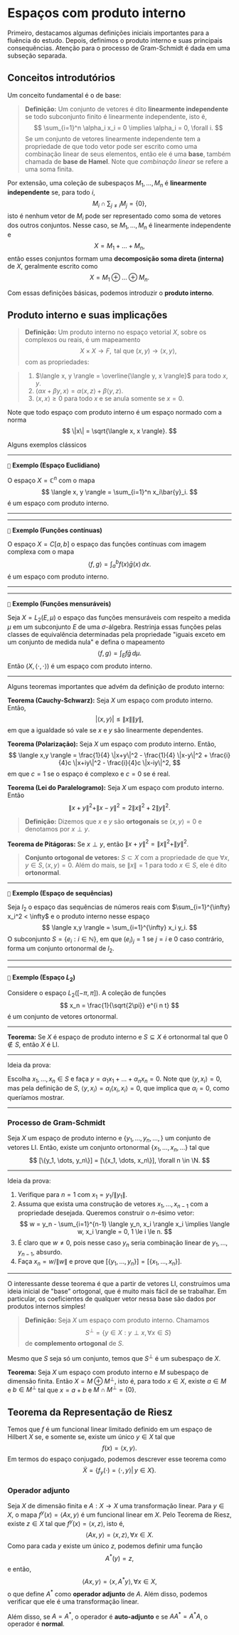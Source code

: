 # Espaços com produto interno 

Primeiro, destacamos algumas definições iniciais importantes para a fluência do estudo.
Depois, definimos o produto interno e suas principais consequências.
Atenção para o processo de Gram-Schmidt é dada em uma subseção separada.

## Conceitos introdutórios

Um conceito fundamental é o de base:

> **Definição:**  Um conjunto de vetores é dito **linearmente independente** se todo subconjunto finito é linearmente independente, isto é, 
> $$
> \sum_{i=1}^n \alpha_i x_i = 0 \implies \alpha_i = 0, \forall i.
> $$
> Se um conjunto de vetores linearmente independente tem a propriedade de que todo vetor pode ser escrito como uma combinação linear de seus elementos, então ele é uma **base**, também chamada de **base de Hamel**. 
> Note que *combinação linear* se refere a uma soma finita. 

Por extensão, uma coleção de subespaços $M_1, \dots, M_n$ é **linearmente independente** se, para todo $i$, 
$$
M_i \cap \sum_{j \neq i} M_j = \{0\},
$$
isto é nenhum vetor de $M_i$ pode ser representado como soma de vetores dos outros conjuntos.
Nesse caso, se $M_1, \dots, M_n$ é linearmente independente e 
$$
X = M_1 + \dots + M_n, 
$$
então esses conjuntos formam uma **decomposição soma direta (interna)**  de $X$, geralmente escrito como 
$$
X = M_1 \oplus \dots \oplus M_n.
$$

Com essas definições básicas, podemos introduzir o **produto interno**.

## Produto interno e suas implicações

> **Definição:** Um produto interno no espaço vetorial $X$, sobre os complexos ou reais, é um mapeamento 
> $$
> X \times X \to F, \text{ tal que } (x,y) \to \langle x,y \rangle, 
> $$
> com as propriedades:

> 1. $\langle x, y \rangle = \overline{\langle y, x \rangle}$ para todo $x,y$.
> 2. $\langle \alpha x + \beta y, x \rangle = \alpha \langle x, z \rangle + \beta \langle y, z \rangle$.
> 3. $\langle x, x \rangle \ge 0$ para todo $x$ e se anula somente se $x=0$.

Note que todo espaço com produto interno é um espaço normado com a norma 
$$
\|x\| = \sqrt{\langle x, x \rangle}.
$$

Alguns exemplos clássicos

---
``📝`` **Exemplo (Espaço Euclidiano)**

O espaço $X = \mathbb{C}^n$ com o mapa 
$$
\langle x, y \rangle = \sum_{i=1}^n x_i\bar{y}_i.
$$
é um espaço com produto interno.

---

---
``📝`` **Exemplo (Funções contínuas)**

O espaço $X = C[a,b]$ o espaço das funções contínuas com imagem complexa com o mapa
$$
\langle f, g \rangle = \int_a^b f(x) \bar{g}(x) \, dx.
$$
é um espaço com produto interno.

---

---
``📝`` **Exemplo (Funções mensuráveis)**

Seja $X = L_2(E, \mu)$ o espaço das funções mensuráveis com respeito a medida $\mu$ em um subconjunto $E$ de uma $\sigma$-álgebra.
Restrinja essas funções pelas classes de equivalência determinadas pela propriedade "iguais exceto em um conjunto de medida nula" e defina o mapeamento
$$
\langle f, g \rangle = \int_E f \bar{g} \, d\mu.
$$
Então $\left(X, \langle \cdot, \cdot \rangle\right)$ é um espaço com produto interno.

---

Alguns teoremas importantes que advém da definição de produto interno:

**Teorema (Cauchy-Schwarz):** Seja $X$ um espaço com produto interno. 
Então, 
$$
|\langle x,y \rangle| \le \|x\|\|y\|,
$$
em que a igualdade só vale se $x$ e $y$ são linearmente dependentes.

**Teorema (Polarização):** Seja $X$ um espaço com produto interno. Então, 
$$
\langle x,y \rangle = \frac{1}{4} \|x+y\|^2 - \frac{1}{4} \|x-y\|^2 + \frac{i}{4}c \|x+iy\|^2 - \frac{i}{4}c \|x-iy\|^2, 
$$
em que $c = 1$ se o espaço é complexo e $c = 0$ se é real.

**Teorema (Lei do Paralelogramo):** Seja $X$ um espaço com produto interno. Então
$$
\|x+y\|^2 + \|x-y\|^2 = 2\|x\|^2 + 2\|y\|^2.
$$

> **Definição:** Dizemos que $x$ e $y$ são **ortogonais** se $\langle x,y \rangle = 0$ e denotamos por $x \perp y$.

**Teorema de Pitágoras:** Se $x \perp y$, então $\|x+y\|^2 = \|x\|^2 + \|y\|^2$.

> **Conjunto ortogonal de vetores:** $S \subset X$ com a propriedade de que $\forall x,y \in S, \langle x,y \rangle = 0$.
Além do mais, se $\|x\| = 1$ para todo $x \in S$, ele é dito **ortonormal**.

---
``📝`` **Exemplo (Espaço de sequências)**

Seja $l_2$ o espaço das sequências de números reais com $\sum_{i=1}^{\infty} x_i^2 < \infty$ e o produto interno nesse espaço 
$$
\langle x,y \rangle = \sum_{i=1}^{\infty} x_i y_i.
$$
O subconjunto $S = \{e_i : i \in  \mathbb{N}\}$, em que $(e_i)_j = 1$ se $j=i$ e $0$ caso contrário, forma um conjunto ortonormal de $l_2$.

---

---
``📝`` **Exemplo (Espaço $L_2$)**

Considere o espaço $L_2([-\pi, \pi])$. A coleção de funções 
$$
x_n = \frac{1}{\sqrt{2\pi}} e^{i n t}
$$
é um conjunto de vetores ortonormal.

---

**Teorema:** Se $X$ é espaço de produto interno e $S \subseteq X$ é ortonormal tal que $0 \not \in S$, então $X$ é LI.

---
Ideia da prova:

Escolha $x_1, \dots, x_n \in S$ e faça $y = \alpha_1 x_1 + \dots + \alpha_n x_n = 0$.
Note que $\langle y, x_i \rangle = 0$, mas pela definição de $S$, $\langle y, x_i \rangle = \alpha_i \langle x_i, x_i \rangle = 0$,
que implica que $\alpha_i = 0$, como queríamos mostrar.

---

### Processo de Gram-Schmidt

Seja $X$ um espaço de produto interno e $\{y_1, \dots, y_n, \dots, \}$ um conjunto de vetores LI.
Então, existe um conjunto ortonormal $\{x_1, \dots, x_n, \dots\}$ tal que 
$$
[\{y_1, \dots, y_n\}] = [\{x_1, \dots, x_n\}], \forall n \in \N.
$$

---
Ideia da prova:

1. Verifique para $n=1$ com $x_1 = y_1/\|y_1\|$.
2. Assuma que exista uma construção de vetores $x_1, \dots, x_{n-1}$ com a propriedade desejada.
Queremos construir o $n$-ésimo vetor:
$$
w = y_n - \sum_{i=1}^{n-1} \langle y_n, x_i \rangle x_i \implies \langle w, x_i \rangle = 0, 1 \le i \le n.
$$
3. É claro que $w \neq 0$, pois nesse caso $y_n$ seria combinação linear de $y_1, \dots, y_{n-1}$, absurdo.
4. Faça $x_n = w/\|w\|$ e prove que $[\{y_1, \dots, y_n\}] = [\{x_1, \dots, x_n\}]$.

---

O interessante desse teorema é que a partir de vetores LI, construímos uma ideia inicial de "base" ortogonal, que é muito mais fácil de se trabalhar. Em particular, os coeficientes de qualquer vetor nessa base são dados por produtos internos simples!

> **Definição:** Seja $X$ um espaço com produto interno. Chamamos 
> $$
> S^{\perp} = \{y \in X : y \perp x, \forall x \in S\}
> $$
> de **complemento ortogonal** de $S$. 

Mesmo que $S$ seja só um conjunto, temos que $S^{\perp}$ é um subespaço de $X$.

**Teorema:** Seja $X$ um espaço com produto interno e $M$ subespaço de dimensão finita. Então $X = M \oplus M^{\perp}$, isto é, para todo $x \in X$, existe $a \in M$ e $b \in M^{\perp}$ tal que $x = a+b$ e $M \cap M^{\perp} = \{0\}$.

## Teorema da Representação de Riesz

Temos que $f$ é um funcional linear limitado definido em um espaço de Hilbert $X$ se, e somente se, existe um único $y \in X$ tal que
$$
f(x) = \langle x,y \rangle.
$$
Em termos do espaço conjugado, podemos descrever esse teorema como 
$$
\tilde{X} = \{f_y(\cdot) = \langle \cdot,y \rangle | \, y \in X\}.
$$

### Operador adjunto

Seja $X$ de dimensão finita e $A : X \to X$ uma transformação linear.
Para $y \in X$, o mapa $f^y(x) = \langle Ax, y \rangle$ é um funcional linear em $X$. 
Pelo Teorema de Riesz, existe $z \in X$ tal que $f^y(x) = \langle x, z \rangle$, isto é, 
$$
\langle Ax, y \rangle = \langle x, z \rangle, \forall x \in X.
$$
Como para cada $y$ existe um único $z$, podemos definir uma função 
$$
A^*(y) = z,
$$
e então, 
$$
\langle Ax, y \rangle = \langle x, A^*y \rangle, \forall x \in X,
$$
o que define $A^*$ como **operador adjunto** de $A$.
Além disso, podemos verificar que ele é uma transformação linear.

Além disso, se $A = A^*$, o operador é **auto-adjunto** e se $AA^* = A^*A$, o operador é **normal**.